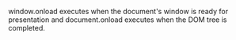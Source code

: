  window.onload executes when the document's window is ready for presentation and document.onload executes when the DOM tree  is completed.